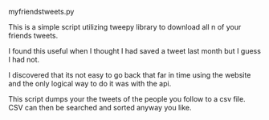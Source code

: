 myfriendstweets.py

This is a simple script utilizing tweepy library to download all n of your friends tweets. 

I found this useful when I thought I had saved a tweet last month but I guess I had not.

I discovered that its not easy to go back that far in time using the website and the only logical 
way to do it was with the api. 

This script dumps your the tweets of the people you follow to a csv file. CSV can then be searched
and sorted anyway you like. 
